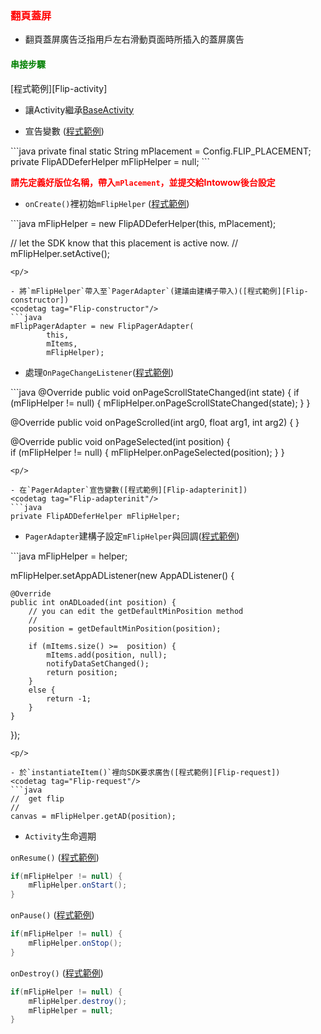 ﻿<h3 id='flip' style='color:red'>翻頁蓋屏</h3>

- 翻頁蓋屏廣告泛指用戶左右滑動頁面時所插入的蓋屏廣告

<h4 id='flip-1' style='color:green'>串接步驟</h4>

<p/>[程式範例][Flip-activity]<p/>

- 讓Activity繼承[BaseActivity](./activity_setting)<p/>
<p/>

- 宣告變數 ([程式範例][Flip-init])

<codetag tag="Flip-init"/>
```java
private final static String mPlacement = Config.FLIP_PLACEMENT;
private FlipADDeferHelper mFlipHelper = null;
```
<p/>

<span style='font-weight: bold;color:red'>請先定義好版位名稱，帶入`mPlacement`，並提交給Intowow後台設定<span/>

- `onCreate()`裡初始`mFlipHelper` ([程式範例][Flip-inithelper])
<codetag tag="Flip-inithelper"/>
```java
mFlipHelper = new FlipADDeferHelper(this, mPlacement);

//	let the SDK know that this placement is active now.
//
mFlipHelper.setActive();
```
<p/>

- 將`mFlipHelper`帶入至`PagerAdapter`(建議由建構子帶入)([程式範例][Flip-constructor])
<codetag tag="Flip-constructor"/>
```java
mFlipPagerAdapter = new FlipPagerAdapter(
		this, 
		mItems, 
		mFlipHelper);
```
<p/>

- 處理`OnPageChangeListener`([程式範例][Flip-listener])
<codetag tag="Flip-listener"/>
```java
@Override
public void onPageScrollStateChanged(int state) {
	if (mFlipHelper != null) {
		mFlipHelper.onPageScrollStateChanged(state);
	}
}

@Override
public void onPageScrolled(int arg0, float arg1, int arg2) {
}

@Override
public void onPageSelected(int position) {	
	if (mFlipHelper != null) {
		mFlipHelper.onPageSelected(position);
	}
}
```
<p/>

- 在`PagerAdapter`宣告變數([程式範例][Flip-adapterinit])
<codetag tag="Flip-adapterinit"/>
```java
private FlipADDeferHelper mFlipHelper;
```
<p/>

- `PagerAdapter`建構子設定`mFlipHelper`與回調([程式範例][Flip-adapterhelper])
<codetag tag="Flip-adapterhelper"/>
```java
mFlipHelper = helper;	

mFlipHelper.setAppADListener(new AppADListener() {

	@Override
	public int onADLoaded(int position) {
		// you can edit the getDefaultMinPosition method
		//
		position = getDefaultMinPosition(position);

		if (mItems.size() >=  position) {
			mItems.add(position, null);
			notifyDataSetChanged();
			return position;
		}
		else {				
			return -1;
		}
	}

});
```
<p/>

- 於`instantiateItem()`裡向SDK要求廣告([程式範例][Flip-request])
<codetag tag="Flip-request"/>
```java
//	get flip
//
canvas = mFlipHelper.getAD(position);
```
<p/>

- `Activity`生命週期

`onResume()` ([程式範例][Flip-onResume])
<codetag tag="Flip-onResume"/>
```java
if(mFlipHelper != null) {
	mFlipHelper.onStart();
}
```
<p/>

`onPause()` ([程式範例][Flip-onPause])
<codetag tag="Flip-onPause"/>
```java
if(mFlipHelper != null) {
	mFlipHelper.onStop();
}
```
<p/>

`onDestroy()` ([程式範例][Flip-onDestroy])
<codetag tag="Flip-onDestroy"/>
```java
if(mFlipHelper != null) {
	mFlipHelper.destroy();
	mFlipHelper = null;
}
```
<p/>



[Flip-activity]:https://github.com/ddad-daniel/CrystalExpressSDK-CN-Demo/tree/master/src/com/intowow/crystalexpress/flip/FlipActivity.java#L21 "FlipActivity.java" 
[Flip-init]:https://github.com/ddad-daniel/CrystalExpressSDK-CN-Demo/tree/master/src/com/intowow/crystalexpress/flip/FlipActivity.java#L33 "FlipActivity.java" 
[Flip-inithelper]:https://github.com/ddad-daniel/CrystalExpressSDK-CN-Demo/tree/master/src/com/intowow/crystalexpress/flip/FlipActivity.java#L52 "FlipActivity.java" 
[Flip-constructor]:https://github.com/ddad-daniel/CrystalExpressSDK-CN-Demo/tree/master/src/com/intowow/crystalexpress/flip/FlipActivity.java#L60 "FlipActivity.java" 
[Flip-listener]:https://github.com/ddad-daniel/CrystalExpressSDK-CN-Demo/tree/master/src/com/intowow/crystalexpress/flip/FlipPagerAdapter.java#L222 "FlipPagerAdapter.java" 
[Flip-adapterinit]:https://github.com/ddad-daniel/CrystalExpressSDK-CN-Demo/tree/master/src/com/intowow/crystalexpress/flip/FlipPagerAdapter.java#L41 "FlipPagerAdapter.java" 
[Flip-adapterhelper]:https://github.com/ddad-daniel/CrystalExpressSDK-CN-Demo/tree/master/src/com/intowow/crystalexpress/flip/FlipPagerAdapter.java#L56 "FlipPagerAdapter.java" 
[Flip-request]:https://github.com/ddad-daniel/CrystalExpressSDK-CN-Demo/tree/master/src/com/intowow/crystalexpress/flip/FlipPagerAdapter.java#L113 "FlipPagerAdapter.java" 
[Flip-onResume]:https://github.com/ddad-daniel/CrystalExpressSDK-CN-Demo/tree/master/src/com/intowow/crystalexpress/flip/FlipActivity.java#L78 "FlipActivity.java" 
[Flip-onPause]:https://github.com/ddad-daniel/CrystalExpressSDK-CN-Demo/tree/master/src/com/intowow/crystalexpress/flip/FlipActivity.java#L89 "FlipActivity.java" 
[Flip-onDestroy]:https://github.com/ddad-daniel/CrystalExpressSDK-CN-Demo/tree/master/src/com/intowow/crystalexpress/flip/FlipActivity.java#L101 "FlipActivity.java" 
